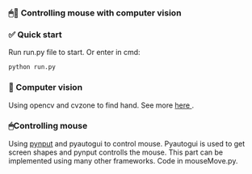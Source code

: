 ###  🖱🤖 Controlling mouse with computer vision

###  ✅ Quick start

Run run.py file to start. Or enter in cmd:

<code>python run.py</code>


###  🤖 Computer vision

Using opencv and cvzone to find hand. See more <a href="https://www.kevsrobots.com/learn/cvzone/03_hand.html"> here </a>.

###  🖱Controlling mouse

Using <a href="" >pynput</a> and <a>pyautogui</a> to control mouse. Pyautogui is used to get screen shapes and pynput controlls the mouse. This part can be implemented using many other frameworks. Code in mouseMove.py.


<!-- BLOG-POST-LIST:START -->
<!-- BLOG-POST-LIST:END -->

